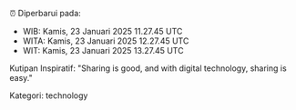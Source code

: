 ⏰ Diperbarui pada:
- WIB: Kamis, 23 Januari 2025 11.27.45 UTC
- WITA: Kamis, 23 Januari 2025 12.27.45 UTC
- WIT: Kamis, 23 Januari 2025 13.27.45 UTC

Kutipan Inspiratif:
"Sharing is good, and with digital technology, sharing is easy."


Kategori: technology

